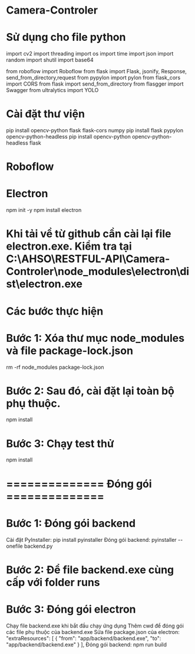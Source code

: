 # Camera-Controler
# Sử dụng cho file python
import cv2
import threading
import os
import time
import json
import random
import shutil
import base64

from roboflow import Roboflow
from flask import Flask, jsonify, Response, send_from_directory,request
from pypylon import pylon
from flask_cors import CORS
from flask import send_from_directory 
from flasgger import Swagger
from ultralytics import YOLO
# Cài đặt thư viện
pip install opencv-python flask flask-cors numpy
pip install flask pypylon opencv-python-headless
pip install opencv-python opencv-python-headless flask
# Roboflow

# Electron
npm init -y
npm install electron

# Khi tải về từ github cần cài lại file electron.exe. Kiểm tra tại C:\\AHSO\\RESTFUL-API\\Camera-Controler\\node_modules\\electron\\dist\\electron.exe
# Các bước thực hiện 
# Bước 1: Xóa thư mục node_modules và file package-lock.json
rm -rf node_modules package-lock.json
# Bước 2: Sau đó, cài đặt lại toàn bộ phụ thuộc.
npm install
# Bước 3: Chạy test thử
npm install


# ============== Đóng gói ==============
# Bước 1: Đóng gói backend
Cài đặt PyInstaller: pip install pyinstaller
Đóng gói backend: pyinstaller --onefile backend.py
# Bước 2: Để file backend.exe cùng cấp với folder runs
# Bước 3: Đóng gói electron
Chạy file backend.exe khi bắt đầu chạy ứng dụng
Thêm cwd để đóng gói các file phụ thuộc của backend.exe
Sửa file package.json của electron: 
 "extraResources": [
      {
        "from": "app/backend/backend.exe",
        "to": "app/backend/backend.exe"
      }
    ],
Đóng gói backend: npm run build
